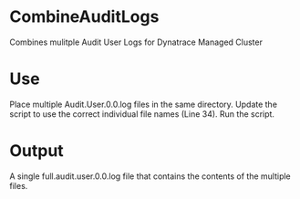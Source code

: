 # CombineAuditLogs
Combines mulitple Audit User Logs for Dynatrace Managed Cluster

# Use
Place multiple Audit.User.0.0.log files in the same directory. Update the script to use the correct individual file names (Line 34). Run the script.

# Output
A single full.audit.user.0.0.log file that contains the contents of the multiple files. 
